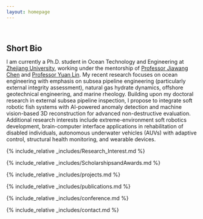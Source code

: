 ```yaml
---
layout: homepage
---
```


<h1 id="about-me"></h1>

<h2 style="margin: 60px 0px 10px;">Short Bio</h2>

I am currently a Ph.D. student in Ocean Technology and Engineering at [Zhejiang University](https://www.zju.edu.cn/english/), working under the mentorship of [Professor Jiawang Chen](https://www.researchgate.net/profile/Jiawang-Chen) and [Professor Yuan Lin](https://person.zju.edu.cn/en/linyuan#0). My recent research focuses on ocean engineering with emphasis on subsea pipeline engineering (particularly external integrity assessment), natural gas hydrate dynamics, offshore geotechnical engineering, and marine rheology. Building upon my doctoral research in external subsea pipeline inspection, I propose to integrate soft robotic fish systems with AI-powered anomaly detection and machine vision-based 3D reconstruction for advanced non-destructive evaluation. Additional research interests include extreme-environment soft robotics development, brain-computer interface applications in rehabilitation of disabled individuals, autonomous underwater vehicles (AUVs) with adaptive control, structural health monitoring, and wearable devices.

{% include_relative _includes/Research_Interest.md %}

{% include_relative _includes/ScholarshipsandAwards.md %}

{% include_relative _includes/projects.md %}

{% include_relative _includes/publications.md %}

{% include_relative _includes/conference.md %}

{% include_relative _includes/contact.md %}
<!-- <strong style="color:#e74d3c; font-weight:600"><strong style="color:#e74d3c; font-weight:600">I am currently on the 2023-2024 academic job market, looking for faculty positions in CS, CSE, ECE, IEOR, etc., related to Artificial Intelligence, Computer Vision, and Machine Learning. Please feel free to contact me if you are interested. I am also happy to give talks on my research in related seminars.</strong></strong> -->


<!-- 
{% include_relative _includes/publications.md %}

{% include_relative _includes/teaching.md %}

{% include_relative _includes/talks.md %}

{% include_relative _includes/services.md %}


 -->